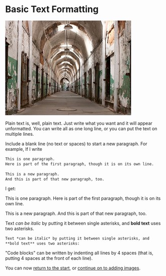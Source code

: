 # Basic Text Formatting

![Eastern State Penitentiary on Wikimedia][MainImage]

Plain text is, well, plain text. Just write what you want and it will
appear unformatted. You can write all as one long line, or you can put
the text on multiple lines.

Include a blank line (no text or spaces) to start a new paragraph. For
example, If I write

    This is one paragraph.
    Here is part of the first paragraph, though it is on its own line.

    This is a new paragraph.
    And this is part of that new paragraph, too.

I get:

This is one paragraph.
Here is part of the first paragraph, though it is on its own line.

This is a new paragraph.
And this is part of that new paragraph, too.

Text *can be italic* by putting it between single asterisks, and
**bold text** uses two asterisks.

    Text *can be italic* by putting it between single asterisks, and
    **bold text** uses two asterisks:

"Code blocks" can be written by indenting all lines by 4 spaces (that
is, putting 4 spaces at the front of each line).

You can now [return to the start](Start.md), or [continue on to adding images](EmptyRoom.md).

[MainImage]: image/Hallway.jpg "https://commons.wikimedia.org/wiki/File:Esp-hallway-seeminglee.jpg"
